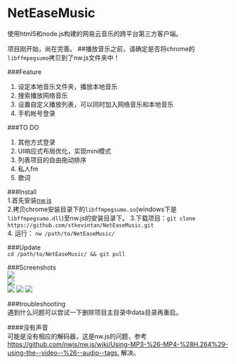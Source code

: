 # NetEaseMusic  

使用html5和node.js构建的网易云音乐的跨平台第三方客户端。

项目刚开始，尚在完善。
##播放音乐之前，请确定是否将chrome的`libffmpegsumo`拷贝到了nw.js文件夹中！

###Feature  
1. 设定本地音乐文件夹，播放本地音乐
2. 搜索播放网络音乐
3. 设置自定义播放列表，可以同时加入网络音乐和本地音乐
4. 手机帐号登录

###TO DO    
1. 其他方式登录  
2. UI响应式布局优化，实现mini模式  
3. 列表项目的自由拖动排序    
3. 私人fm  
4. 歌词  

###Install  
1.首先安装[nw.js](https://github.com/nwjs/nw.js)  
2.拷贝chrome安装目录下的`libffmpegsumo.so`(windows下是`libffmpegsumo.dll`)至nw.js的安装目录下。 
3.下载项目：`git clone https://github.com/stkevintan/NetEaseMusic.git`    
4. 运行： `nw /path/to/NetEaseMusic/`  

###Update  
`cd /path/to/NetEaseMusic/ && git pull`  

###Screenshots    
<img src="http://7xiyak.com1.z0.glb.clouddn.com/s10.png" />  
<img src="http://7xiyak.com1.z0.glb.clouddn.com/s11.png" />  
<img src="http://7xiyak.com1.z0.glb.clouddn.com/s12.png" />
<img src="http://7xiyak.com1.z0.glb.clouddn.com/s14.png" />
<img src="http://7xiyak.com1.z0.glb.clouddn.com/s15.png" />

###troubleshooting  
遇到什么问题可以尝试一下删除项目主目录中data目录再重启。  

####没有声音  
可能是没有相应的解码器，这是nw.js的问题，参考 <https://github.com/nwjs/nw.js/wiki/Using-MP3-%26-MP4-%28H.264%29-using-the--video--%26--audio--tags.> 解决。  

